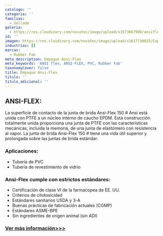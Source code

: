```yaml
---
catalogo: ''
categoria: ''
familias:
  - Sellado
galeria:
  - https://res.cloudinary.com/novatec/image/upload/v1573667908/ansiflex_eekxq2.jpg
id: ''
imagen: https://res.cloudinary.com/novatec/image/upload/v1617730025/Copia_de_Dise%C3%B1o_sin_t%C3%ADtulo_13_k4gwwk.png
industrias: []
marcas:
  - Rubber Fab
meta_description: Empaque Ansi-Flex
meta_keywords: 'ANSI flex, ANSI-FLEX, PVC, Rubber Fab'
taxonomyCover: false
title: Empaque Ansi-Flex
titulo: ''
titulo_adicional: ''
---
```





## **ANSI-FLEX:**

La superficie de contacto de la junta de brida Ansi-Flex 150 # Ansi está unida con PTFE a un núcleo interno de caucho EPDM. Esta construcción totalmente unida proporciona una junta de PTFE con las características mecánicas, incluida la memoria, de una junta de elastómero con resistencia al vapor. La junta de brida Ansi-Flex 150 # tiene una vida útil superior y prolongada sobre las juntas de brida estándar.

### **Aplicaciones:**

- Tubería de PVC
- Tubería de revestimiento de vidrio

### **Ansi-Flex cumple con estrictos estándares:**

- Certificación de clase VI de la farmacopea de EE. UU.
- Criterios de citotoxicidad
- Estándares sanitarios USDA y 3-A
- Buenas prácticas de fabricación actuales (CGMP)
- Estándares ASME-BPE
- Sin ingredientes de origen animal (sin ADI)

### [Ver más información>>>](https://rubberfab.com/products/sanitary-gaskets/specialty-gaskets/ansi-flex/#rf-resources)
